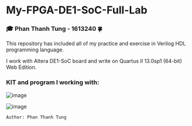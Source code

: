 # My-FPGA-DE1-SoC-Full-Lab

### 🎓 Phan Thanh Tung - 1613240 🍀

This repository has included all of my practice and exercise in Verilog HDL programming language.

I work with Altera DE1-SoC board and write on Quartus II 13.0sp1 (64-bit) Web Edition.

### KIT and program I working with:

![image](https://user-images.githubusercontent.com/48848418/72683573-19b20e80-3b0b-11ea-8d73-8e1b4ff52cdb.png)

![image](https://user-images.githubusercontent.com/48848418/72683580-2c2c4800-3b0b-11ea-9f69-f989831a9d84.png)


    Author: Phan Thanh Tung
